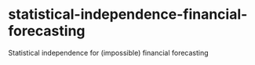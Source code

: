 # statistical-independence-financial-forecasting
Statistical independence for (impossible) financial forecasting
